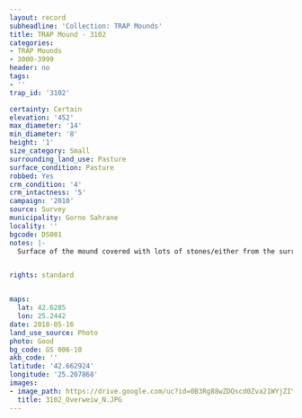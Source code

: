 ```yaml
---
layout: record
subheadline: 'Collection: TRAP Mounds'
title: TRAP Mound - 3102
categories:
- TRAP Mounds
- 3000-3999
header: no
tags:
- ''
trap_id: '3102'

certainty: Certain
elevation: '452'
max_diameter: '14'
min_diameter: '8'
height: '1'
size_category: Small
surrounding_land_use: Pasture
surface_condition: Pasture
robbed: Yes
crm_condition: '4'
crm_intactness: '5'
campaign: '2010'
source: Survey
municipality: Gorno Sahrane
locality: ''
bgcode: DS001
notes: |-
  Surface of the mound covered with lots of stones/either from the surrounding pasture or from the mound.


rights: standard


maps:
  lat: 42.6285
  lon: 25.2442
date: 2018-05-16
land_use_source: Photo
photo: Good
bg_code: GS 006-10
akb_code: ''
latitude: '42.662924'
longitude: '25.207868'
images:
- image_path: https://drive.google.com/uc?id=0B3Rg88wZDQscd0Zva21WYjZIYkk
  title: 3102_Overweiw_N.JPG
---
```


